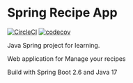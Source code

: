 # Spring Recipe App

[![CircleCI](https://circleci.com/gh/mj2silva/spring-recipe-app/tree/master.svg?style=svg)](https://circleci.com/gh/mj2silva/spring-recipe-app/tree/master)
[![codecov](https://codecov.io/gh/mj2silva/spring-recipe-app/branch/master/graph/badge.svg?token=BHHBDRR8J2)](https://codecov.io/gh/mj2silva/spring-recipe-app)

Java Spring project for learning.

Web application for Manage your recipes

Build with Spring Boot 2.6 and Java 17
